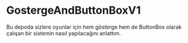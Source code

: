 # GostergeAndButtonBoxV1
Bu depoda sizlere oyunlar için hem gösterge hem de ButtonBox olarak çalışan bir sistemin nasıl yapılacağını anlattım.
